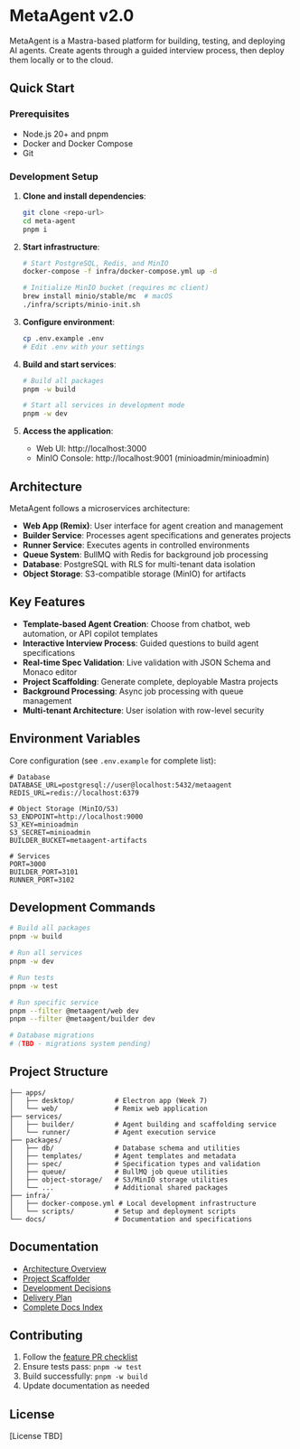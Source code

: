 # MetaAgent v2.0

MetaAgent is a Mastra-based platform for building, testing, and deploying AI agents. Create agents through a guided interview process, then deploy them locally or to the cloud.

## Quick Start

### Prerequisites

- Node.js 20+ and pnpm
- Docker and Docker Compose  
- Git

### Development Setup

1. **Clone and install dependencies**:
   ```bash
   git clone <repo-url>
   cd meta-agent
   pnpm i
   ```

2. **Start infrastructure**:
   ```bash
   # Start PostgreSQL, Redis, and MinIO
   docker-compose -f infra/docker-compose.yml up -d
   
   # Initialize MinIO bucket (requires mc client)
   brew install minio/stable/mc  # macOS
   ./infra/scripts/minio-init.sh
   ```

3. **Configure environment**:
   ```bash
   cp .env.example .env
   # Edit .env with your settings
   ```

4. **Build and start services**:
   ```bash
   # Build all packages
   pnpm -w build
   
   # Start all services in development mode
   pnpm -w dev
   ```

5. **Access the application**:
   - Web UI: http://localhost:3000
   - MinIO Console: http://localhost:9001 (minioadmin/minioadmin)

## Architecture

MetaAgent follows a microservices architecture:

- **Web App (Remix)**: User interface for agent creation and management
- **Builder Service**: Processes agent specifications and generates projects  
- **Runner Service**: Executes agents in controlled environments
- **Queue System**: BullMQ with Redis for background job processing
- **Database**: PostgreSQL with RLS for multi-tenant data isolation
- **Object Storage**: S3-compatible storage (MinIO) for artifacts

## Key Features

- **Template-based Agent Creation**: Choose from chatbot, web automation, or API copilot templates
- **Interactive Interview Process**: Guided questions to build agent specifications
- **Real-time Spec Validation**: Live validation with JSON Schema and Monaco editor
- **Project Scaffolding**: Generate complete, deployable Mastra projects
- **Background Processing**: Async job processing with queue management
- **Multi-tenant Architecture**: User isolation with row-level security

## Environment Variables

Core configuration (see `.env.example` for complete list):

```env
# Database  
DATABASE_URL=postgresql://user@localhost:5432/metaagent
REDIS_URL=redis://localhost:6379

# Object Storage (MinIO/S3)
S3_ENDPOINT=http://localhost:9000
S3_KEY=minioadmin
S3_SECRET=minioadmin
BUILDER_BUCKET=metaagent-artifacts

# Services
PORT=3000
BUILDER_PORT=3101  
RUNNER_PORT=3102
```

## Development Commands

```bash
# Build all packages
pnpm -w build

# Run all services  
pnpm -w dev

# Run tests
pnpm -w test

# Run specific service
pnpm --filter @metaagent/web dev
pnpm --filter @metaagent/builder dev

# Database migrations
# (TBD - migrations system pending)
```

## Project Structure

```
├── apps/
│   ├── desktop/          # Electron app (Week 7)
│   └── web/              # Remix web application
├── services/
│   ├── builder/          # Agent building and scaffolding service
│   └── runner/           # Agent execution service  
├── packages/
│   ├── db/               # Database schema and utilities
│   ├── templates/        # Agent templates and metadata
│   ├── spec/             # Specification types and validation
│   ├── queue/            # BullMQ job queue utilities
│   ├── object-storage/   # S3/MinIO storage utilities
│   └── ...               # Additional shared packages
├── infra/
│   ├── docker-compose.yml # Local development infrastructure
│   └── scripts/          # Setup and deployment scripts
└── docs/                 # Documentation and specifications
```

## Documentation

- [Architecture Overview](docs/architecture.md)
- [Project Scaffolder](docs/scaffolder.md)
- [Development Decisions](docs/decisions.md)
- [Delivery Plan](docs/delivery_plan.md)
- [Complete Docs Index](docs/README.md)

## Contributing

1. Follow the [feature PR checklist](docs/checklists.md#feature-pr-checklist)
2. Ensure tests pass: `pnpm -w test` 
3. Build successfully: `pnpm -w build`
4. Update documentation as needed

## License

[License TBD]
